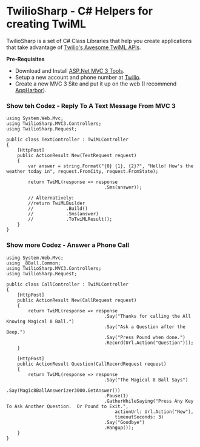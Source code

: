 # TwilioSharp - C# Helpers for creating TwiML

TwilioSharp is a set of C# Class Libraries that help you create applications that take advantage of [Twilio's Awesome TwiML APIs](http://www.twilio.com/docs/api/twiml/).

**Pre-Requisites**
-  Download and Install [ASP.Net MVC 3 Tools](http://asp.net/mvc).
-  Setup a new account and phone number at [Twilio](http://twilio.com).
-  Create a new MVC 3 Site and put it up on the web (I recommend [AppHarbor](https://appharbor.com/account/new?referrerUsername=jacob4u2)).

### Show teh Codez - Reply To A Text Message From MVC 3

```
using System.Web.Mvc;
using TwilioSharp.MVC3.Controllers;
using TwilioSharp.Request;

public class TextController : TwiMLController
{
    [HttpPost]
    public ActionResult New(TextRequest request)
    {
        var answer = string.Format("{0} {1}, {2}?", "Hello! How's the weather today in", request.FromCity, request.FromState);
            
        return TwiML(response => response
                                    .Sms(answer));

        // Alternatively:
        //return TwiMLBuilder
        //            .Build()
        //            .Sms(answer)
        //            .ToTwiMLResult();
    }
}
```

### Show more Codez - Answer a Phone Call

```
using System.Web.Mvc;
using _8Ball.Common;
using TwilioSharp.MVC3.Controllers;
using TwilioSharp.Request;

public class CallController : TwiMLController
{
    [HttpPost]
    public ActionResult New(CallRequest request)
    {
        return TwiML(response => response
                                    .Say("Thanks for calling the All Knowing Magical 8 Ball.")
                                    .Say("Ask a Question after the Beep.")
                                    .Say("Press Pound when done.")
                                    .Record(Url.Action("Question")));
    }

    [HttpPost]
    public ActionResult Question(CallRecordRequest request)
    {
        return TwiML(response => response
                                    .Say("The Magical 8 Ball Says")
                                    .Say(Magic8BallAnswerizer3000.GetAnswer())
                                    .Pause(1)                                        
                                    .GatherWhileSaying("Press Any Key To Ask Another Question.  Or Pound to Exit.", 
                                        actionUrl: Url.Action("New"),
                                        timeoutSeconds: 3)
                                    .Say("Goodbye")
                                    .Hangup());
    }
}
```
